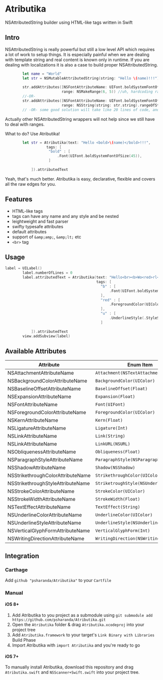 # Atributika
NSAttributedString builder using HTML-like tags written in Swift

## Intro

NSAttributedString is really powerful but still a low level API which requires a lot of work to setup things. It is especially painful when we are dealing with template string and real content is known only in runtime. If you are dealing with localizations it is also a case to build proper NSAttributedString. 

```swift
        let name = "World"
        let str = NSMutableAttributedString(string: "Hello \(name)!!!")
        
        str.addAttributes([NSFontAttributeName: UIFont.boldSystemFontOfSize(45)],
                          range: NSMakeRange(6, 5)) //uh, hardcoding range...
        //-OR-
        str.addAttributes([NSFontAttributeName: UIFont.boldSystemFontOfSize(45)],
                          range: NSString(string: str.string).rangeOfString(name)) //uh, what if we have many %name%, still bad, and that ugly casting to NSString...
        // -OR- some good solution will take like 20 lines of code, and still will be not so flexible
```
Actually other NSAttributedString wrappers will not help since we still have to deal with ranges.

What to do? Use Atributika!

```swift
        let str = Atributika(text: "Hello <bold>\(name)</bold>!!!",
                   tags: [
                    "bold" : [
                        .Font(UIFont.boldSystemFontOfSize(45)),
                    ]
                    
            ]).attributedText
```

Yeah, that's much better. Atributika is easy, declarative, flexible and covers all the raw edges for you.

## Features
+ HTML-like tags
+ tags can have any name and any style and be nested
+ leightweight and fast parser
+ swifty typesafe attributes
+ default attributes
+ support of `&amp;amp;`, `&amp;lt;` etc 
+ `<br>` tag

## Usage

```swift
label = UILabel()
        label.numberOfLines = 0
        label.attributedText = Atributika(text: "Hello<br><b>Wo<red>rl<u>d</u></red></b>!!!",
                                          tags: [
                                            "b" : [
                                                .Font(UIFont.boldSystemFontOfSize(45)),
                                            ],
                                            "red" : [
                                                .ForegroundColor(UIColor.redColor())
                                            ],
                                            "u" : [
                                                .UnderlineStyle(.StyleSingle)
                                            ]
                                            
            ]).attributedText
        view.addSubview(label)
```

## Available Attributes

| Attribute  | Enum Item |
| ------------- | ------------- |
| NSAttachmentAttributeName | `Attachment(NSTextAttachment)` |
| NSBackgroundColorAttributeName | `BackgroundColor(UIColor)` |
| NSBaselineOffsetAttributeName | `BaselineOffset(Float)` |
| NSExpansionAttributeName | `Expansion(Float)` |
| NSFontAttributeName | `Font(UIFont)` |
| NSForegroundColorAttributeName | `ForegroundColor(UIColor)` |
| NSKernAttributeName | `Kern(Float)` |
| NSLigatureAttributeName | `Ligature(Int)` |
| NSLinkAttributeName | `Link(String)` |
| NSLinkAttributeName | `LinkURL(NSURL)` |
| NSObliquenessAttributeName | `Obliqueness(Float)` |
| NSParagraphStyleAttributeName | `ParagraphStyle(NSParagraphStyle)` |
| NSShadowAttributeName | `Shadow(NSShadow)` |
| NSStrikethroughColorAttributeName | `StrikethroughColor(UIColor)` |
| NSStrikethroughStyleAttributeName  | `StriketroughStyle(NSUnderlineStyle)`  |
| NSStrokeColorAttributeName | `StrokeColor(UIColor)` |
| NSStrokeWidthAttributeName| `StrokeWidth(Float)` |
| NSTextEffectAttributeName | `TextEffect(String)` |
| NSUnderlineColorAttributeName | `UnderlineColor(UIColor)` |
| NSUnderlineStyleAttributeName  | `UnderlineStyle(NSUnderlineStyle)`  |
| NSVerticalGlyphFormAttributeName | `VerticalGlyphForm(Int)` |
| NSWritingDirectionAttributeName | `WritingDirection(NSWritingDirection)` |

## Integration

### Carthage

Add `github "psharanda/Atributika"` to your `Cartfile`

### Manual

#### iOS 8+
1. Add Atributika to you project as a submodule using `git submodule add https://github.com/psharanda/Atributika.git`
2. Open the `Atributika` folder & drag `Atributika.xcodeproj` into your project tree
3. Add `Atributika.framework` to your target's `Link Binary with Libraries` Build Phase
4. Import Atributika with `import Atributika` and you're ready to go

#### iOS 7+
To manually install Atributika, download this repository and drag `Atributika.swift` and `NSScanner+Swift.swift` into your project tree.
